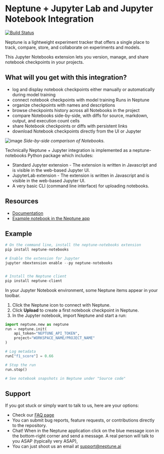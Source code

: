 # Neptune + Jupyter Lab and Jupyter Notebook Integration
[![Build Status](https://travis-ci.org/neptune-ai/neptune-notebooks.svg?branch=master)](https://travis-ci.org/neptune-ai/neptune-notebooks)

Neptune is a lightweight experiment tracker that offers a single place to track, compare, store, and collaborate on experiments and models. 

This Jupyter Notebooks extension lets you version, manage, and share notebook checkpoints in your projects.

## What will you get with this integration? 

* log and display notebook checkpoints either manually or automatically during model training
* connect notebook checkpoints with model training Runs in Neptune
* organize checkpoints with names and descriptions 
* browse checkpoints history across all Notebooks in the project
* compare Notebooks side-by-side, with diffs for source, markdown, output, and execution count cells
* share Notebook checkpoints or diffs with persistent links
* download Notebook checkpoints directly from the UI or Jupyter 

![image](https://docs.neptune.ai/img/app/notebook_comparison.png)
*Side-by-side comparison of Notebooks.*

Technically Neptune + Jupyter integration is implemented as a neptune-notebooks Python package which includes:
* Standard Jupyter extension - The extension is written in Javascript and is visible in the web-based Jupyter UI. 
* JupyterLab extension - The extension is written in Javascript and is visible in the web-based Jupyter UI.
* A very basic CLI (command line interface) for uploading notebooks.

## Resources

* [Documentation](https://docs.neptune.ai/tools/jupyter/overview/)
* [Example notebook in the Neptune app](https://app.neptune.ai/neptune-ai/credit-default-prediction/n/exploring-application-table-ac75c237-1630-4109-b532-dd125badec0e/ca1df3be-b2e4-4b26-99d6-b7e98a3d4273)

## Example

```python
# On the command line, install the neptune-notebooks extension
pip install neptune-notebooks

# Enable the extension for Jupyter
jupyter nbextension enable --py neptune-notebooks


# Install the Neptune client
pip install neptune-client
```

In your Jupyter Notebook environment, some Neptune items appear in your toolbar.
1. Click the Neptune icon to connect with Neptune.
2. Click **Upload** to create a first notebook checkpoint in Neptune.
3. In the Jupyter notebook, import Neptune and start a run:

```python
import neptune.new as neptune
run = neptune.init(
    api_token="NEPTUNE_API_TOKEN",
    project="WORKSPACE_NAME/PROJECT_NAME"
)

# Log metadata
run["f1_score"] = 0.66

# Stop the run
run.stop()

# See notebook snapshots in Neptune under "Source code"
```

## Support

If you got stuck or simply want to talk to us, here are your options:

* Check our [FAQ page](https://docs.neptune.ai/getting-started/getting-help#frequently-asked-questions)
* You can submit bug reports, feature requests, or contributions directly to the repository.
* Chat! When in the Neptune application click on the blue message icon in the bottom-right corner and send a message. A real person will talk to you ASAP (typically very ASAP),
* You can just shoot us an email at support@neptune.ai


